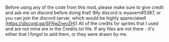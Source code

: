 Before using any of the code from this mod, please make sure to give credit and ask me on discord before doing that! (My discord is wyavern#5387, or you can join the discord server, which would be highly appreciated! (https://discord.gg/SFRwZnevZH))
All of the credits for sprites that I used and are not mine are in the Credits.txt file.
If any files are not there - it's either that I forgot to add them, or they were drawn by me.
